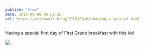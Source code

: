 ```yaml
---
publish: "true"
date: 2015-09-08 06:51:25
url: https://ericmwalk.blog/2015/09/08/having-a-special.html
---
```


Having a special first day of First Grade breakfast with this kid

![](https://ericmwalk.blog/uploads/2022/f55957aa02.jpg)